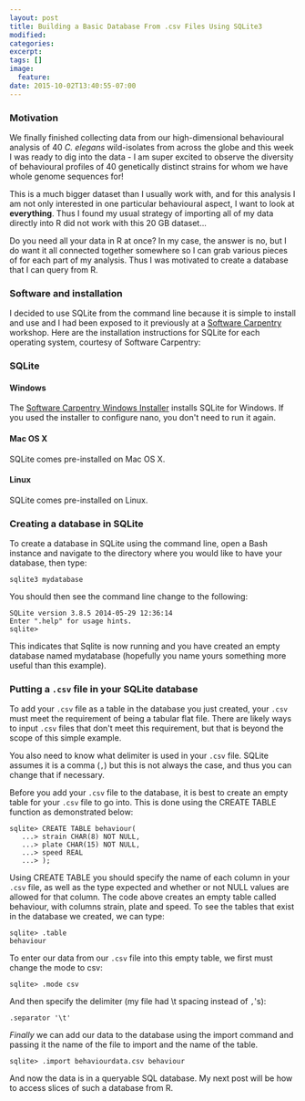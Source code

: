 ```yaml
---
layout: post
title: Building a Basic Database From .csv Files Using SQLite3
modified:
categories: 
excerpt:
tags: []
image:
  feature:
date: 2015-10-02T13:40:55-07:00
---
```


### Motivation 

We finally finished collecting data from our high-dimensional behavioural analysis of 
40 *C. elegans* wild-isolates from across the globe and this week I was ready to dig into
the data - I am super excited to observe the diversity of behavioural profiles of 40 
genetically distinct strains for whom we have whole genome sequences for!

This is a much bigger dataset than I usually work with, and for this analysis I am not
only interested in one particular behavioural aspect, I want to look at **everything**. 
Thus I found my usual strategy of importing all of my data directly into R did not work
with this 20 GB dataset... 

Do you need all your data in R at once? In my case, the answer is no, but I do want it all
connected together somewhere so I can grab various pieces of for each part of my analysis.
Thus I was motivated to create a database that I can query from R.

### Software and installation

I decided to use SQLite from the command line because it is simple to install and use and
I had been exposed to it previously at a [Software Carpentry](http://software-carpentry.org/) 
workshop. Here are the installation instructions for SQLite for each operating system, 
courtesy of Software Carpentry:

<div id="sql"> <!-- Start of 'SQLite' section. -->
  <h3>SQLite</h3>

  <div class="row">
    <div class="col-md-4">
      <h4 id="sql-windows">Windows</h4>
      <p>
        The <a href="{{site.swc_github}}/windows-installer">Software Carpentry Windows Installer</a>
        installs SQLite for Windows.
        If you used the installer to configure nano, you don't need to run it again.
      </p>
    </div>
    <div class="col-md-4">
      <h4 id="sql-macosx">Mac OS X</h4>
      <p>
        SQLite comes pre-installed on Mac OS X.
      </p>
    </div>
    <div class="col-md-4">
      <h4 id="sql-linux">Linux</h4>
      <p>
        SQLite comes pre-installed on Linux.
      </p>
    </div>
  </div>
</div> <!-- End of 'SQLite' section. -->


### Creating a database in SQLite

To create a database in SQLite using the command line, open a Bash instance and navigate 
to the directory where you would like to have your database, then type:

~~~
sqlite3 mydatabase
~~~

You should then see the command line change to the following:

~~~
SQLite version 3.8.5 2014-05-29 12:36:14
Enter ".help" for usage hints.
sqlite>
~~~

This indicates that Sqlite is now running and you have created an empty database named
mydatabase (hopefully you name yours something more useful than this example).

### Putting a `.csv` file in your SQLite database

To add your `.csv` file as a table in the database you just created, your `.csv` must meet 
the requirement of being a tabular flat file. There are likely ways to input `.csv` files
that don't meet this requirement, but that is beyond the scope of this simple example.

You also need to know what delimiter is used in your `.csv` file. SQLite assumes it is a 
comma (`,`) but this is not always the case, and thus you can change that if necessary.

Before you add your `.csv` file to the database, it is best to create an empty table for 
your `.csv` file to go into. This is done using the CREATE TABLE function as demonstrated
below:

~~~
sqlite> CREATE TABLE behaviour(   
   ...> strain CHAR(8) NOT NULL,
   ...> plate CHAR(15) NOT NULL,
   ...> speed REAL
   ...> );
~~~

Using CREATE TABLE you should specify the name of each column in your `.csv` file, as well
as the type expected and whether or not NULL values are allowed for that column. The code
above creates an empty table called behaviour, with columns strain, plate and speed. To 
see the tables that exist in the database we created, we can type:

~~~
sqlite> .table
behaviour
~~~

To enter our data from our `.csv` file into this empty table, we first must change the 
mode to csv:

~~~
sqlite> .mode csv
~~~

And then specify the delimiter (my file had \t spacing instead of `,`'s):
~~~
.separator '\t'
~~~

*Finally* we can add our data to the database using the import command and passing it the 
name of the file to import and the name of the table.

~~~
sqlite> .import behaviourdata.csv behaviour
~~~

And now the data is in a queryable SQL database. My next post will be how to access slices
of such a database from R.